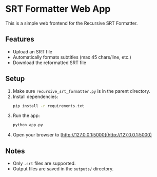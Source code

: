# SRT Formatter Web App

This is a simple web frontend for the Recursive SRT Formatter.

## Features
- Upload an SRT file
- Automatically formats subtitles (max 45 chars/line, etc.)
- Download the reformatted SRT file

## Setup
1. Make sure `recursive_srt_formatter.py` is in the parent directory.
2. Install dependencies:
   ```bash
   pip install -r requirements.txt
   ```
3. Run the app:
   ```bash
   python app.py
   ```
4. Open your browser to [http://127.0.0.1:5000](http://127.0.0.1:5000)

## Notes
- Only `.srt` files are supported.
- Output files are saved in the `outputs/` directory. 
